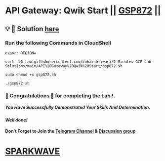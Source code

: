 # API Gateway: Qwik Start || [GSP872](https://www.cloudskillsboost.google/focuses/17996?parent=catalog) ||

## 💡 🔑 Solution [here](https://youtu.be/GA0FgNbanEo)

### Run the following Commands in CloudShell

```
export REGION=
```
```
curl -LO raw.githubusercontent.com/imharshtiwari/2-Minutes-GCP-Lab-Solutions/main/API%20Gateway%20Qwik%20Start/gsp872.sh

sudo chmod +x gsp872.sh

./gsp872.sh
```

### 🐼 Congratulations 🎉 for completing the Lab !.

##### *You Have Successfully Demonstrated Your Skills And Determination.*

#### *Well done!*

#### Don't Forget to Join the [Telegram Channel](https://t.me/sparkwave.01) & [Discussion group](https://t.me/sparkwave.01chats)

# [SPARKWAVE](https://www.youtube.com/@sparkwave.01)

